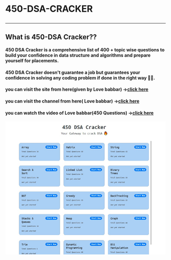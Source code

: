 # 450-DSA-CRACKER <br><hr>
## What is 450-DSA Cracker??

#### 450 DSA Cracker is a comprehensive list of 400 + topic wise questions to build your confidence in data structure and algorithms and prepare yourself for placements.

#### 450 DSA Cracker doesn't guarantee a job but guarantees your confidence in solving any coding problem if done in the right way 👍🏻.

#### you can visit the site from here(given by Love babbar) -><b><a href="https://www.450dsa.com">click here</a></b>
#### you can visit the channel from here( Love babbar) -><b><a href="https://https://www.youtube.com/channel/UCQHLxxBFrbfdrk1jF0moTpw">click here</a></b>
#### you can watch the video of Love babbar(450 Questions) -><b><a href="https://www.youtube.com/watch?v=4iFALQ1ACdA">click here</a></b>
<img src="site.jpg">
